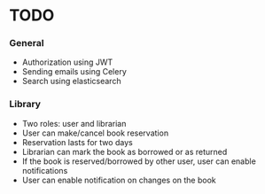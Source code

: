 # TODO

### General
- Authorization using JWT
- Sending emails using Celery
- Search using elasticsearch

### Library
- Two roles: user and librarian
- User can make/cancel book reservation
- Reservation lasts for two days
- Librarian can mark the book as borrowed or as returned
- If the book is reserved/borrowed by other user, user can enable notifications
- User can enable notification on changes on the book